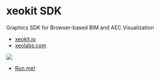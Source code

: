 # xeokit SDK

Graphics SDK for Browser-based BIM and AEC Visualization

* [xeokit.io](https://xeokit.io)
* [xeolabs.com](https://xeolabs.com)

[![](http://xeokit.io/img/xeokit-viewer.png)](https://xeokit.github.io/xeokit-bim-viewer/app/index.html?projectId=OTCConferenceCenter&tab=storeys)

* [Run me!](https://xeokit.github.io/xeokit-bim-viewer/app/index.html?projectId=OTCConferenceCenter&tab=storeys)
